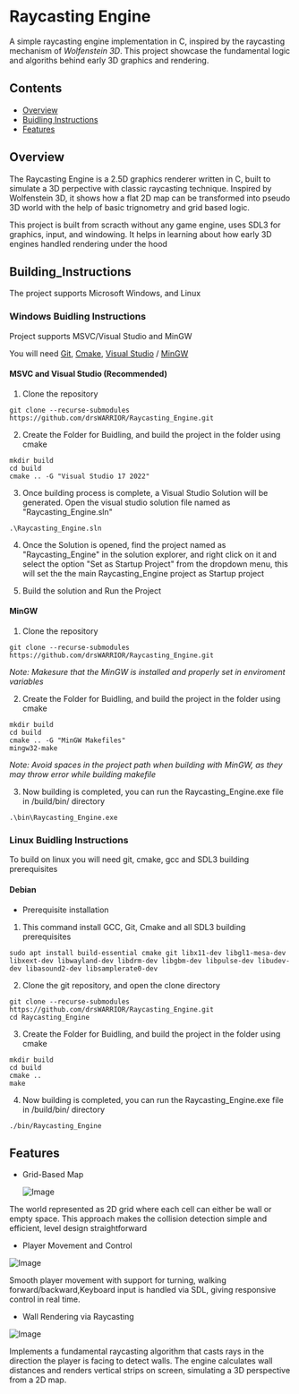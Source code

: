 
# Raycasting Engine

A simple raycasting engine implementation in C, inspired by the raycasting mechanism of *Wolfenstein 3D*. This project showcase the fundamental logic and algoriths behind early 3D graphics and rendering.

## Contents

- [Overview](#Overview)
- [Buidling Instructions](#Building_Instructions)
- [Features](#Features)

## Overview

The Raycasting Engine is a 2.5D graphics renderer written in C, built to simulate a 3D perpective with classic raycasting technique. Inspired by Wolfenstein 3D, it shows how a flat 2D map can be transformed into pseudo 3D world with the help of basic trignometry and grid based logic.

This project is built from scracth without any game engine, uses SDL3 for graphics, input, and windowing. It helps in learning about how early 3D engines handled rendering under the hood

## Building_Instructions

The project supports Microsoft Windows, and Linux

### Windows Buidling Instructions

Project supports MSVC/Visual Studio and MinGW

 You will need [Git](https://git-scm.com/downloads), [Cmake](https://cmake.org/download/), [Visual Studio](https://visualstudio.microsoft.com/) / [MinGW](https://sourceforge.net/projects/mingw/)

#### MSVC and Visual Studio (Recommended)

1. Clone the repository
``` 
git clone --recurse-submodules https://github.com/drsWARRIOR/Raycasting_Engine.git 
```

2. Create the Folder for Buidling, and build the project in the folder using cmake
``` 
mkdir build
cd build
cmake .. -G "Visual Studio 17 2022"
```

3. Once building process is complete, a Visual Studio Solution will be generated. Open the visual studio solution file named as "Raycasting_Engine.sln"

``` 
.\Raycasting_Engine.sln
```

4. Once the Solution is opened, find the project named as "Raycasting_Engine" in the solution explorer, and right click on it and select the option "Set as Startup Project" from the dropdown menu, this will set the the main Raycasting_Engine project as Startup project

5. Build the solution and Run the Project

#### MinGW

1. Clone the repository
```
git clone --recurse-submodules https://github.com/drsWARRIOR/Raycasting_Engine.git 
```

*Note: Makesure that the MinGW is installed and properly set in enviroment variables*

2. Create the Folder for Buidling, and build the project in the folder using cmake
```
mkdir build
cd build
cmake .. -G "MinGW Makefiles"
mingw32-make
```

*Note: Avoid spaces in the project path when building with MinGW, as they may throw error while building makefile*

3. Now building is completed, you can run the Raycasting_Engine.exe file in /build/bin/ directory

```
.\bin\Raycasting_Engine.exe
```

### Linux Buidling Instructions

To build on linux you will need git, cmake, gcc and SDL3 building prerequisites

#### Debian

- Prerequisite installation

1. This command install GCC, Git, Cmake and all SDL3 building prerequisites
```
sudo apt install build-essential cmake git libx11-dev libgl1-mesa-dev libxext-dev libwayland-dev libdrm-dev libgbm-dev libpulse-dev libudev-dev libasound2-dev libsamplerate0-dev
```
2. Clone the git repository, and open the clone directory
```
git clone --recurse-submodules https://github.com/drsWARRIOR/Raycasting_Engine.git 
cd Raycasting_Engine
```

3. Create the Folder for Buidling, and build the project in the folder using cmake
```
mkdir build
cd build
cmake ..
make
```
4. Now building is completed, you can run the Raycasting_Engine.exe file in /build/bin/ directory

```
./bin/Raycasting_Engine
```

## Features

- Grid-Based Map

    ![Image](https://github.com/user-attachments/assets/932750e0-9842-460f-b912-71688b01f81b)

The world represented as 2D grid where each cell can either be wall or empty space. This approach makes the collision detection simple and efficient, level design straightforward

- Player Movement and Control

![Image](https://github.com/user-attachments/assets/1718b259-7be3-43a6-92fe-d71381c87a5b)

Smooth player movement with support for turning, walking forward/backward,Keyboard input is handled via SDL, giving responsive control in real time.

- Wall Rendering via Raycasting

![Image](https://github.com/user-attachments/assets/86c27df6-0187-457f-8758-2e6332765869)

Implements a fundamental raycasting algorithm that casts rays in the direction the player is facing to detect walls. The engine calculates wall distances and renders vertical strips on screen, simulating a 3D perspective from a 2D map.


